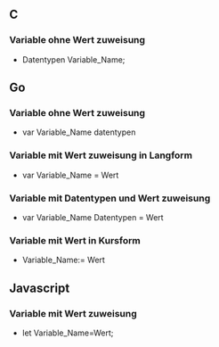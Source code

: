 ## C
### Variable ohne Wert zuweisung
* Datentypen Variable_Name;
## Go
### Variable ohne Wert zuweisung
* var Variable_Name datentypen

### Variable mit Wert zuweisung in Langform
* var Variable_Name = Wert
### Variable mit Datentypen und Wert zuweisung
* var Variable_Name Datentypen = Wert
### Variable mit Wert in Kursform
* Variable_Name:= Wert

## Javascript
### Variable mit  Wert zuweisung
* let Variable_Name=Wert;

